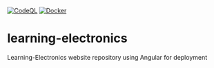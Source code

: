 [![CodeQL](https://github.com/learning-electronics/learning-electronics/actions/workflows/codeql.yml/badge.svg)](https://github.com/learning-electronics/learning-electronics/actions/workflows/codeql.yml)
[![Docker](https://github.com/learning-electronics/learning-electronics/actions/workflows/docker-publish.yml/badge.svg)](https://github.com/learning-electronics/learning-electronics/actions/workflows/docker-publish.yml)
# learning-electronics
Learning-Electronics website repository using Angular for deployment
